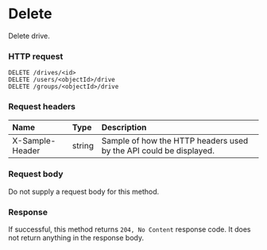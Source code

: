 # Delete

Delete drive.
### HTTP request
```http
DELETE /drives/<id>
DELETE /users/<objectId>/drive
DELETE /groups/<objectId>/drive

```
### Request headers
| Name       | Type | Description|
|:---------------|:--------|:----------|
| X-Sample-Header  | string  | Sample of how the HTTP headers used by the API could be displayed.|

### Request body
Do not supply a request body for this method.


### Response
If successful, this method returns `204, No Content` response code. It does not return anything in the response body.


<!-- uuid: 3ab6bd31-b1f2-468a-bf43-71dd4977ce9a
2015-10-09 15:58:16 UTC -->